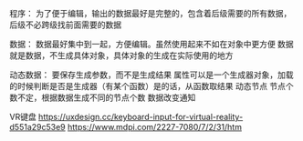
程序：
为了便于编辑，输出的数据最好是完整的，包含着后级需要的所有数据，后级不必跨级找前面需要的数据

数据：
    数据最好集中到一起，方便编辑。虽然使用起来不如在对象中更方便
    数据就是数据，不生成具体对象，具体对象的生成在实际使用的地方

动态数据：
    要保存生成参数，而不是生成结果
    属性可以是一个生成器对象，加载的时候判断是否是生成器（有某个函数）是的话，从函数取结果
动态节点
    节点个数不定，根据数据生成不同的节点个数
数据改变通知


VR键盘
    https://uxdesign.cc/keyboard-input-for-virtual-reality-d551a29c53e9
    https://www.mdpi.com/2227-7080/7/2/31/htm

	